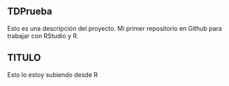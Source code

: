 ## TDPrueba
Esto es una descripción del proyecto.
Mi primer repositorio en Github para trabajar con RStudio y R.
## TITULO
Esto lo estoy subiendo desde R
